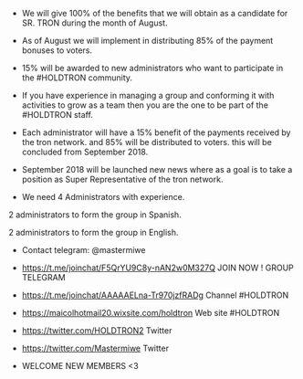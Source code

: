 * We will give 100% of the benefits that we will obtain as a candidate for SR. TRON during the month of August.

* As of August we will implement in distributing 85% of the payment bonuses to voters.

* 15% will be awarded to new administrators who want to participate in the #HOLDTRON community.

* If you have experience in managing a group and conforming it with activities to grow as a team then you are the one to be part of the #HOLDTRON staff.

* Each administrator will have a 15% benefit of the payments received by the tron ​​network. and 85% will be distributed to voters. this will be concluded from September 2018.

* September 2018 will be launched new news where as a goal is to take a position as Super Representative of the tron ​​network.

* We need 4 Administrators with experience.

2 administrators to form the group in Spanish.

2 administrators to form the group in English.

* Contact telegram: @mastermiwe


* https://t.me/joinchat/F5QrYU9C8y-nAN2w0M327Q  JOIN NOW ! GROUP TELEGRAM 

* https://t.me/joinchat/AAAAAELna-Tr970jzfRADg Channel #HOLDTRON 

* https://maicolhotmail20.wixsite.com/holdtron Web site #HOLDTRON

* https://twitter.com/HOLDTRON2 Twitter 
* https://twitter.com/Mastermiwe Twitter

* WELCOME NEW MEMBERS <3
